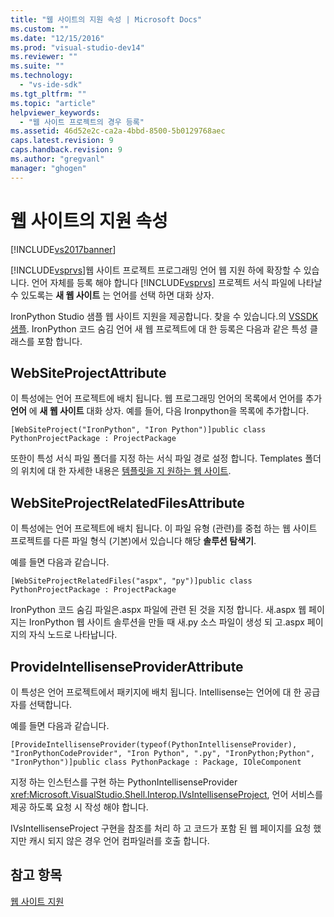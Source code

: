 ```yaml
---
title: "웹 사이트의 지원 속성 | Microsoft Docs"
ms.custom: ""
ms.date: "12/15/2016"
ms.prod: "visual-studio-dev14"
ms.reviewer: ""
ms.suite: ""
ms.technology: 
  - "vs-ide-sdk"
ms.tgt_pltfrm: ""
ms.topic: "article"
helpviewer_keywords: 
  - "웹 사이트 프로젝트의 경우 등록"
ms.assetid: 46d52e2c-ca2a-4bbd-8500-5b0129768aec
caps.latest.revision: 9
caps.handback.revision: 9
ms.author: "gregvanl"
manager: "ghogen"
---
```

# 웹 사이트의 지원 속성
[!INCLUDE[vs2017banner](../../code-quality/includes/vs2017banner.md)]

[!INCLUDE[vsprvs](../../code-quality/includes/vsprvs_md.md)]웹 사이트 프로젝트 프로그래밍 언어 웹 지원 하에 확장할 수 있습니다.  언어 자체를 등록 해야 합니다 [!INCLUDE[vsprvs](../../code-quality/includes/vsprvs_md.md)] 프로젝트 서식 파일에 나타날 수 있도록는  **새 웹 사이트** 는 언어를 선택 하면 대화 상자.  
  
 IronPython Studio 샘플 웹 사이트 지원을 제공합니다.  찾을 수 있습니다.의 [VSSDK 샘플](../../misc/vssdk-samples.md).  IronPython 코드 숨김 언어 새 웹 프로젝트에 대 한 등록은 다음과 같은 특성 클래스를 포함 합니다.  
  
## WebSiteProjectAttribute  
 이 특성에는 언어 프로젝트에 배치 됩니다.  웹 프로그래밍 언어의 목록에서 언어를 추가  **언어** 에  **새 웹 사이트** 대화 상자.  예를 들어, 다음 Ironpython을 목록에 추가합니다.  
  
```  
[WebSiteProject("IronPython", "Iron Python")]public class PythonProjectPackage : ProjectPackage  
```  
  
 또한이 특성 서식 파일 폴더를 지정 하는 서식 파일 경로 설정 합니다.  Templates 폴더의 위치에 대 한 자세한 내용은 [템플릿을 지 원하는 웹 사이트](../../extensibility/internals/web-site-support-templates.md).  
  
## WebSiteProjectRelatedFilesAttribute  
 이 특성에는 언어 프로젝트에 배치 됩니다.  이 파일 유형 \(관련\)를 중첩 하는 웹 사이트 프로젝트를 다른 파일 형식 \(기본\)에서 있습니다 해당  **솔루션 탐색기**.  
  
 예를 들면 다음과 같습니다.  
  
```  
[WebSiteProjectRelatedFiles("aspx", "py")]public class PythonProjectPackage : ProjectPackage  
```  
  
 IronPython 코드 숨김 파일은.aspx 파일에 관련 된 것을 지정 합니다.  새.aspx 웹 페이지는 IronPython 웹 사이트 솔루션을 만들 때 새.py 소스 파일이 생성 되 고.aspx 페이지의 자식 노드로 나타납니다.  
  
## ProvideIntellisenseProviderAttribute  
 이 특성은 언어 프로젝트에서 패키지에 배치 됩니다.  Intellisense는 언어에 대 한 공급자를 선택합니다.  
  
 예를 들면 다음과 같습니다.  
  
```  
[ProvideIntellisenseProvider(typeof(PythonIntellisenseProvider), "IronPythonCodeProvider", "Iron Python", ".py", "IronPython;Python", "IronPython")]public class PythonPackage : Package, IOleComponent  
```  
  
 지정 하는 인스턴스를 구현 하는 PythonIntellisenseProvider <xref:Microsoft.VisualStudio.Shell.Interop.IVsIntellisenseProject>, 언어 서비스를 제공 하도록 요청 시 작성 해야 합니다.  
  
 IVsIntellisenseProject 구현을 참조를 처리 하 고 코드가 포함 된 웹 페이지를 요청 했지만 캐시 되지 않은 경우 언어 컴파일러를 호출 합니다.  
  
## 참고 항목  
 [웹 사이트 지원](../../extensibility/internals/web-site-support.md)